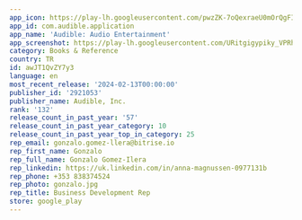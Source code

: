```yaml
---
app_icon: https://play-lh.googleusercontent.com/pwzZK-7oQexraeU0mOrQgFIck-QSS89rH0eWjehctp8XskRSpixPNVlA0YYlRXHbA2Iz
app_id: com.audible.application
app_name: 'Audible: Audio Entertainment'
app_screenshot: https://play-lh.googleusercontent.com/URitgigypiky_VPRhm3kEcc7VLiF27uMX3oZmggjDvj9v5Qcg2m8BUkl5ZF3NBAq8g
category: Books & Reference
country: TR
id: awJT1QvZY7y3
language: en
most_recent_release: '2024-02-13T00:00:00'
publisher_id: '2921053'
publisher_name: Audible, Inc.
rank: '132'
release_count_in_past_year: '57'
release_count_in_past_year_category: 10
release_count_in_past_year_top_in_category: 25
rep_email: gonzalo.gomez-llera@bitrise.io
rep_first_name: Gonzalo
rep_full_name: Gonzalo Gomez-Ilera
rep_linkedin: https://uk.linkedin.com/in/anna-magnussen-0977131b
rep_phone: +353 838374524
rep_photo: gonzalo.jpg
rep_title: Business Development Rep
store: google_play
---
```

